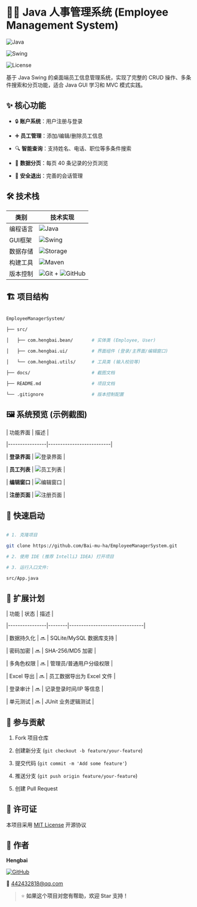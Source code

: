 # 🧑‍💼 Java 人事管理系统 (Employee Management System)

![Java](https://img.shields.io/badge/Java-17%2B-blue?logo=java)

![Swing](https://img.shields.io/badge/GUI-Swing-green)

![License](https://img.shields.io/badge/License-MIT-brightgreen)

基于 Java Swing 的桌面端员工信息管理系统，实现了完整的 CRUD 操作、多条件搜索和分页功能，适合 Java GUI 学习和 MVC 模式实践。

## ✨ 核心功能

- 🔒 **账户系统**：用户注册与登录

- ➕ **员工管理**：添加/编辑/删除员工信息

- 🔍 **智能查询**：支持姓名、电话、职位等多条件搜索

- 📑 **数据分页**：每页 40 条记录的分页浏览

- 👋 **安全退出**：完善的会话管理

## 🛠️ 技术栈

| 类别         | 技术实现                              |
|--------------|---------------------------------------|
| 编程语言     | ![Java](https://img.shields.io/badge/Java-17+-007396?logo=java) |
| GUI框架      | ![Swing](https://img.shields.io/badge/Swing-6E6E6E?logo=swing) |
| 数据存储     | ![Storage](https://img.shields.io/badge/存储-内存List-blueviolet) |
| 构建工具     | ![Maven](https://img.shields.io/badge/Maven-3.8.6-C71A36?logo=apache-maven) |
| 版本控制     | ![Git](https://img.shields.io/badge/Git-F05032?logo=git) + ![GitHub](https://img.shields.io/badge/GitHub-181717?logo=github) |

## 🏗️ 项目结构

```bash

EmployeeManagerSystem/

├── src/

│   ├── com.hengbai.bean/       # 实体类 (Employee, User)

│   ├── com.hengbai.ui/         # 界面组件 (登录/主界面/编辑窗口)

│   └── com.hengbai.utils/      # 工具类 (输入校验等)

├── docs/                       # 截图文档

├── README.md                   # 项目文档

└── .gitignore                  # 版本控制配置

```

## 🖼️ 系统预览 (示例截图)

| 功能界面       | 描述                     |

|----------------|--------------------------|

| **登录界面**   | ![登录界面](Manager/docs/screenshots/login.png) |

| **员工列表**   | ![员工列表](Manager/docs/screenshots/list.png) |

| **编辑窗口**   | ![编辑窗口](Manager/docs/screenshots/edit.png) |

| **注册页面**   | ![注册页面](Manager/docs/screenshots/register.png) |


## 🚀 快速启动

```bash

# 1. 克隆项目

git clone https://github.com/Bai-mu-ha/EmployeeManagerSystem.git

# 2. 使用 IDE (推荐 IntelliJ IDEA) 打开项目

# 3. 运行入口文件:

src/App.java

```

## 🌟 扩展计划

| 功能           | 状态   | 描述                          |

|----------------|--------|-------------------------------|

| 数据持久化     | 🔜     | SQLite/MySQL 数据库支持       |

| 密码加密       | 🔜     | SHA-256/MD5 加密              |

| 多角色权限     | 🔜     | 管理员/普通用户分级权限       |

| Excel 导出     | 🔜     | 员工数据导出为 Excel 文件     |

| 登录审计       | 🔜     | 记录登录时间/IP 等信息        |

| 单元测试       | 🔜     | JUnit 业务逻辑测试            |

## 🤝 参与贡献

1. Fork 项目仓库

2. 创建新分支 (`git checkout -b feature/your-feature`)

3. 提交代码 (`git commit -m 'Add some feature'`)

4. 推送分支 (`git push origin feature/your-feature`)

5. 创建 Pull Request

## 📜 许可证

本项目采用 [MIT License](LICENSE) 开源协议

## 👤 作者

**Hengbai**

[![GitHub](https://img.shields.io/badge/GitHub-Bai-mu-ha-blue?logo=github)](https://github.com/Bai-mu-ha)

📧 442432818@qq.com

> ⭐ **如果这个项目对您有帮助，欢迎 Star 支持！**
